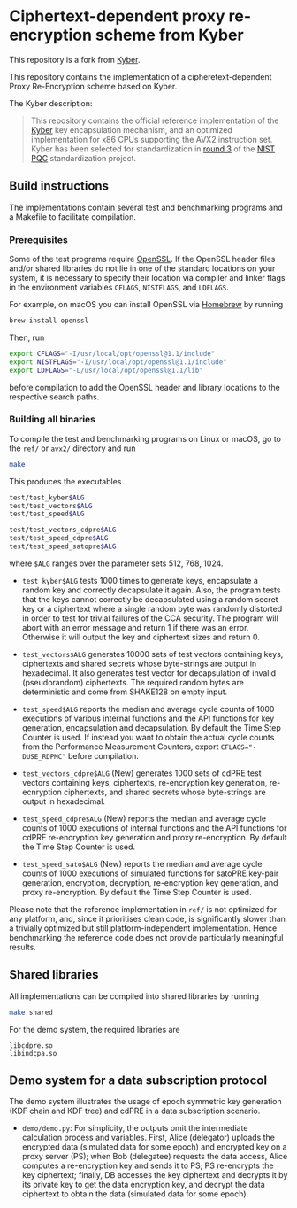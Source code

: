 # Ciphertext-dependent proxy re-encryption scheme from Kyber

This repository is a fork from [Kyber](https://www.pq-crystals.org/kyber/).

This repository contains the implementation of a cipheretext-dependent Proxy Re-Encryption scheme based on Kyber.

The Kyber description:
> This repository contains the official reference implementation of the [Kyber](https://www.pq-crystals.org/kyber/) key encapsulation mechanism, 
> and an optimized implementation for x86 CPUs supporting the AVX2 instruction set. 
> Kyber has been selected for standardization in [round 3](https://csrc.nist.gov/Projects/post-quantum-cryptography/round-3-submissions) 
> of the [NIST PQC](https://csrc.nist.gov/projects/post-quantum-cryptography) standardization project.


## Build instructions

The implementations contain several test and benchmarking programs and a Makefile to facilitate compilation.

### Prerequisites

Some of the test programs require [OpenSSL](https://openssl.org). 
If the OpenSSL header files and/or shared libraries do not lie in one of the standard locations on your system, 
it is necessary to specify their location via compiler and linker flags in the environment variables `CFLAGS`, `NISTFLAGS`, and `LDFLAGS`.

For example, on macOS you can install OpenSSL via [Homebrew](https://brew.sh) by running
```sh
brew install openssl
```
Then, run
```sh
export CFLAGS="-I/usr/local/opt/openssl@1.1/include"
export NISTFLAGS="-I/usr/local/opt/openssl@1.1/include"
export LDFLAGS="-L/usr/local/opt/openssl@1.1/lib"
```
before compilation to add the OpenSSL header and library locations to the respective search paths.

### Building all binaries

To compile the test and benchmarking programs on Linux or macOS, go to the `ref/` or `avx2/` directory and run
```sh
make
```
This produces the executables
```sh
test/test_kyber$ALG
test/test_vectors$ALG
test/test_speed$ALG

test/test_vectors_cdpre$ALG
test/test_speed_cdpre$ALG
test/test_speed_satopre$ALG
```
where `$ALG` ranges over the parameter sets 512, 768, 1024.

* `test_kyber$ALG` tests 1000 times to generate keys, encapsulate a random key and correctly decapsulate it again. 
  Also, the program tests that the keys cannot correctly be decapsulated using a random secret key 
  or a ciphertext where a single random byte was randomly distorted in order to test for trivial failures of the CCA security. 
  The program will abort with an error message and return 1 if there was an error. 
  Otherwise it will output the key and ciphertext sizes and return 0.
* `test_vectors$ALG` generates 10000 sets of test vectors containing keys, ciphertexts and shared secrets 
  whose byte-strings are output in hexadecimal. It also generates test vector for decapsulation of invalid
  (pseudorandom) ciphertexts.
  The required random bytes are deterministic and come from SHAKE128 on empty input.
* `test_speed$ALG` reports the median and average cycle counts of 1000 executions of various internal functions 
  and the API functions for key generation, encapsulation and decapsulation. 
  By default the Time Step Counter is used. 
  If instead you want to obtain the actual cycle counts from the Performance Measurement Counters, export `CFLAGS="-DUSE_RDPMC"` before compilation.

* `test_vectors_cdpre$ALG` (New) generates 1000 sets of cdPRE test vectors containing keys, ciphertexts, re-encryption key generation, re-ecnryption ciphertexts, and shared secrets whose byte-strings are output in hexadecimal.
* `test_speed_cdpre$ALG` (New) reports the median and average cycle counts of 1000 executions of internal functions and the API functions for cdPRE re-encryption key generation and proxy re-encryption. By default the Time Step Counter is used. 
* `test_speed_sato$ALG` (New) reports the median and average cycle counts of 1000 executions of simulated functions for satoPRE key-pair generation, encryption, decryption, re-encryption key generation, and proxy re-encryption. By default the Time Step Counter is used. 


Please note that the reference implementation in `ref/` is not optimized for any platform, and, since it prioritises clean code, 
is significantly slower than a trivially optimized but still platform-independent implementation. 
Hence benchmarking the reference code does not provide particularly meaningful results.

## Shared libraries

All implementations can be compiled into shared libraries by running
```sh
make shared
```
For the demo system, the required libraries are
```
libcdpre.so
libindcpa.so
```

## Demo system for a data subscription protocol

The demo system illustrates the usage of epoch symmetric key generation (KDF chain and KDF tree) and cdPRE in a data subscription scenario.

* `demo/demo.py`: For simplicity, the outputs omit the intermediate calculation process and variables. First, Alice (delegator) uploads the encrypted data (simulated data for some epoch) and encrypted key on a proxy server (PS); when Bob (delegatee) requests the data access, Alice computes a re-encryption key and sends it to PS; PS re-encrypts the key ciphertext; finally, DB accesses the key ciphertext and decrypts it by its private key to get the data encryption key, and decrypt the data ciphertext to obtain the data (simulated data for some epoch).

